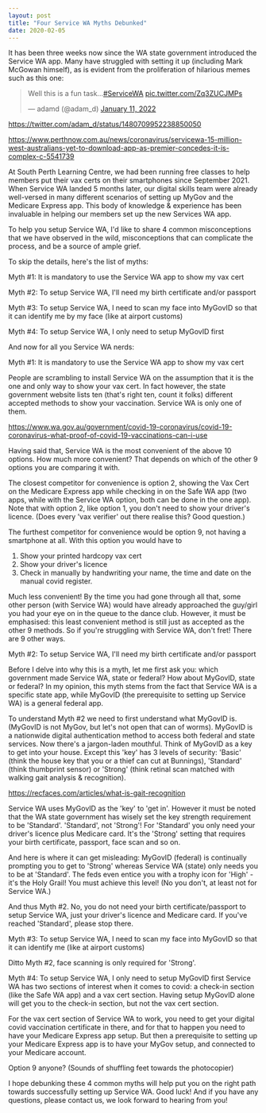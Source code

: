```yaml
---
layout: post
title: "Four Service WA Myths Debunked"
date: 2020-02-05
---
```

It has been three weeks now since the WA state government introduced the  Service WA app. Many have struggled with setting it up (including Mark McGowan himself), as is evident from the proliferation of hilarious memes such as this one:

<blockquote class="twitter-tweet"><p lang="en" dir="ltr">Well this is a fun task…<a href="https://twitter.com/hashtag/ServiceWA?src=hash&amp;ref_src=twsrc%5Etfw">#ServiceWA</a> <a href="https://t.co/Zq3ZUCJMPs">pic.twitter.com/Zq3ZUCJMPs</a></p>&mdash; adamd (@adam_d) <a href="https://twitter.com/adam_d/status/1480709952238850050?ref_src=twsrc%5Etfw">January 11, 2022</a></blockquote> <script async src="https://platform.twitter.com/widgets.js" charset="utf-8"></script>

https://twitter.com/adam_d/status/1480709952238850050

https://www.perthnow.com.au/news/coronavirus/servicewa-15-million-west-australians-yet-to-download-app-as-premier-concedes-it-is-complex-c-5541739

At South Perth Learning Centre, we had been running free classes to help members put their vax certs on their smartphones since September 2021. When Service WA landed 5 months later, our digital skills team were already well-versed in many different scenarios of setting up MyGov and the Medicare Express app. This body of knowledge & experience has been invaluable in helping our members set up the new Services WA app.

To help you setup Service WA, I'd like to share 4 common misconceptions that we have observed in the wild, misconceptions that can complicate the process, and be a source of ample grief.

To skip the details, here's the list of myths:

Myth #1: It is mandatory to use the Service WA app to show my vax cert

Myth #2: To setup Service WA, I'll need my birth certificate and/or passport

Myth #3: To setup Service WA, I need to scan my face into MyGovID so that it can identify me by my face (like at airport customs)

Myth #4: To setup Service WA, I only need to setup MyGovID first

And now for all you Service WA nerds:

Myth #1: It is mandatory to use the Service WA app to show my vax cert

People are scrambling to install Service WA on the assumption that it is the one and only way to show your vax cert. In fact however, the state government website lists ten (that's right ten, count it folks) different accepted methods to show your vaccination. Service WA is only one of them.

https://www.wa.gov.au/government/covid-19-coronavirus/covid-19-coronavirus-what-proof-of-covid-19-vaccinations-can-i-use

Having said that, Service WA is the most convenient of the above 10 options. How much more convenient? That depends on which of the other 9 options you are comparing it with.

The closest competitor for convenience is option 2, showing the Vax Cert on the Medicare Express app while checking in on the Safe WA app (two apps, while with the Service WA option, both can be done in the one app). Note that with option 2, like option 1, you don't need to show your driver's licence. (Does every 'vax verifier' out there realise this? Good question.)

The furthest competitor for convenience would be option 9, not having a smartphone at all. With this option you would have to

1. Show your printed hardcopy vax cert
2. Show your driver's licence
3. Check in manually by handwriting your name, the time and date on the manual covid register.

Much less convenient! By the time you had gone through all that, some other person (with Service WA) would have already approached the guy/girl you had your eye on in the queue to the dance club. However, it must be emphasised: this least convenient method is still just as accepted as the other 9 methods. So if you're struggling with Service WA, don't fret! There are 9 other ways.

Myth #2: To setup Service WA, I'll need my birth certificate and/or passport

Before I delve into why this is a myth, let me first ask you: which government made Service WA, state or federal? How about MyGovID, state or federal? In my opinion, this myth stems from the fact that Service WA is a specific state app, while MyGovID (the prerequisite to setting up Service WA) is a general federal app.

To understand Myth #2 we need to first understand what MyGovID is. (MyGovID is not MyGov, but let's not open that can of worms). MyGovID is a nationwide digital authentication method to access both federal and state services. Now there's a jargon-laden mouthful. Think of MyGovID as a key to get into your house. Except this 'key' has 3 levels of security: 'Basic' (think the house key that you or a thief can cut at Bunnings), 'Standard' (think thumbprint sensor) or 'Strong' (think retinal scan matched with walking gait analysis & recognition).

https://recfaces.com/articles/what-is-gait-recognition

Service WA uses MyGovID as the 'key' to 'get in'. However it must be noted that the WA state government has wisely set the key strength requirement to be 'Standard'. 'Standard', not 'Strong'! For 'Standard' you only need your driver's licence plus Medicare card. It's the 'Strong' setting that requires your birth certificate, passport, face scan and so on.

And here is where it can get misleading: MyGovID (federal) is continually prompting you to get to 'Strong' whereas Service WA (state) only needs you to be at 'Standard'. The feds even entice you with a trophy icon for 'High' - it's the Holy Grail! You must achieve this level! (No you don't, at least not for Service WA.)

And thus Myth #2. No, you do not need your birth certificate/passport to setup Service WA, just your driver's licence and Medicare card. If you've reached 'Standard', please stop there.

Myth #3: To setup Service WA, I need to scan my face into MyGovID so that it can identify me (like at airport customs)

Ditto Myth #2, face scanning is only required for 'Strong'.

Myth #4: To setup Service WA, I only need to setup MyGovID first
Service WA has two sections of interest when it comes to covid: a check-in section (like the Safe WA app) and a vax cert section. Having setup MyGovID alone will get you to the check-in section, but not the vax cert section.

For the vax cert section of Service WA to work, you need to get your digital covid vaccination certificate in there, and for that to happen you need to have your Medicare Express app setup. But then a prerequisite to setting up your Medicare Express app is to have your MyGov setup, and connected to your Medicare account.

Option 9 anyone? (Sounds of shuffling feet towards the photocopier)
 
I hope debunking these 4 common myths will help put you on the right path towards successfully setting up Service WA. Good luck! And if you have any questions, please contact us, we look forward to hearing from you!
